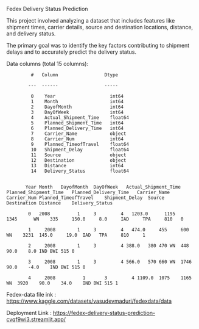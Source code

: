 Fedex Delivery Status Prediction

This project involved analyzing a dataset that includes features like shipment times, carrier details, source and destination locations, distance, and delivery status. 

The primary goal was to identify the key factors contributing to shipment delays and to accurately predict the delivery status.

Data columns (total 15 columns):

             #   Column                 Dtype  
             
            ---  ------                 -----
            
             0    Year                    int64  
             1    Month                   int64  
             2    DayofMonth              int64  
             3    DayOfWeek               int64  
             4    Actual_Shipment_Time    float64
             5    Planned_Shipment_Time   int64  
             6    Planned_Delivery_Time   int64  
             7    Carrier_Name            object 
             8    Carrier_Num             int64  
             9    Planned_TimeofTravel    float64
             10   Shipment_Delay          float64
             11   Source                  object 
             12   Destination             object 
             13   Distance                int64  
             14   Delivery_Status         float64


           Year	Month	DayofMonth	DayOfWeek	Actual_Shipment_Time	Planned_Shipment_Time	Planned_Delivery_Time	Carrier_Name	Carrier_Num	Planned_TimeofTravel	Shipment_Delay	Source	Destination	Distance	Delivery_Status
 
            0  	2008	      1    	3	      4	  1203.0	  1195  	1345	  WN  	335  	150.0	  8.0	  IAD	  TPA	  810  	0
            
            1	  2008	      1    	3	      4	  474.0	    455    	600	    WN	  3231	145.0	  19.0	IAD	  TPA	  810	  1
            
            2	  2008	      1	    3	      4	388.0	380	470	WN	448	90.0	8.0	IND	BWI	515	0
            
            3	  2008	      1	    3	      4	566.0	570	660	WN	1746	90.0	-4.0	IND	BWI	515	0
            
            4	  2008  	    1	    3	      4	1109.0	1075	1165	WN	3920	90.0	34.0	IND	BWI	515	1
            

Fedex-data  file ink : https://www.kaggle.com/datasets/vasudevmaduri/fedexdata/data

Deployment Link : https://fedex-delivery-status-prediction-cvqf9wi3.streamlit.app/


